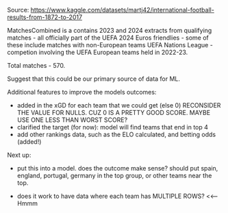 Source: https://www.kaggle.com/datasets/martj42/international-football-results-from-1872-to-2017

MatchesCombined is a contains 2023 and 2024 extracts from
    qualifying matches - all officially part of the UEFA 2024 Euros
    friendlies - some of these include matches with non-European teams
    UEFA Nations League - competion involving the UEFA European teams held in 2022-23.

Total matches - 570.

Suggest that this could be our primary source of data for ML.  

Additional features to improve the models outcomes:

- added in the xGD for each team that we could get (else 0)
    RECONSIDER THE VALUE FOR NULLS.  CUZ 0 IS A PRETTY GOOD SCORE.  MAYBE USE ONE LESS THAN WORST SCORE?
- clarified the target (for now): model will find teams that end in top 4
- add other rankings data, such as the ELO calculated, and betting odds (added!)

Next up:

- put this into a model.  does the outcome make sense?  should put spain, england, portugal, germany in the top group, or other teams near the top.

- does it work to have data where each team has MULTIPLE ROWS?  <<-- Hmmm


